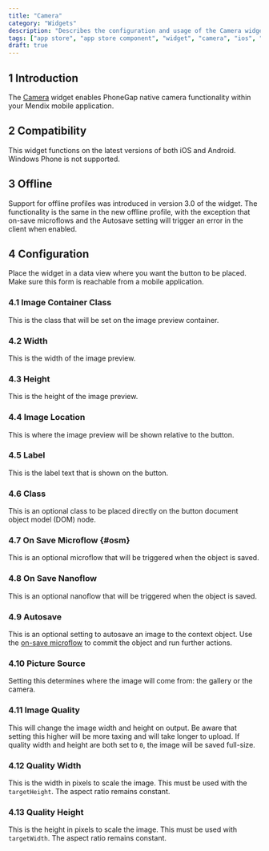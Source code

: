 ```yaml
---
title: "Camera"
category: "Widgets"
description: "Describes the configuration and usage of the Camera widget, which is available in the Mendix App Store."
tags: ["app store", "app store component", "widget", "camera", "ios", "android", "picture source"]
draft: true
---
```


## 1 Introduction

The [Camera](https://appstore.home.mendix.com/link/app/1377/) widget enables PhoneGap native camera functionality within your Mendix mobile application.

## 2 Compatibility

This widget functions on the latest versions of both iOS and Android. Windows Phone is not supported. 

## 3 Offline

Support for offline profiles was introduced in version 3.0 of the widget. The functionality is  the same in the new offline profile, with the exception that on-save microflows and the Autosave setting will trigger an error in the client when enabled.

## 4 Configuration

Place the widget in a data view where you want the button to be placed. Make sure this form is reachable from a mobile application.

### 4.1  Image Container Class

This is the class that will be set on the image preview container.

### 4.2 Width

This is the width of the image preview.

### 4.3 Height

This is the height of the image preview.

### 4.4 Image Location

This is where the image preview will be shown relative to the button.

### 4.5 Label

This is the label text that is shown on the button.

### 4.6 Class

This is an optional class to be placed directly on the button document object model (DOM) node.

### 4.7 On Save Microflow {#osm}

This is an optional microflow that will be triggered when the object is saved.

### 4.8 On Save Nanoflow

This is an optional nanoflow that will be triggered when the object is saved.

### 4.9 Autosave

This is an optional setting to autosave an image to the context object. Use the [on-save microflow](#osm) to commit the object and run further actions.

### 4.10 Picture Source

Setting this determines where the image will come from: the gallery or the camera.

### 4.11 Image Quality

This will change the image width and height on output. Be aware that setting this higher will be more taxing and will take longer to upload. If quality width and height are both set to `0`, the image will be saved full-size.

### 4.12 Quality Width

This is the width in pixels to scale the image. This must be used with the `targetHeight`. The aspect ratio remains constant.

### 4.13 Quality Height

This is the height in pixels to scale the image. This must be used with `targetWidth`. The aspect ratio remains constant.
